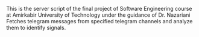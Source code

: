 This is the server script of the final project of Software Engineering course at Amirkabir University of Technology under the guidance of Dr. Nazariani
Fetches telegram messages from specified telegram channels and analyze them to identify signals.